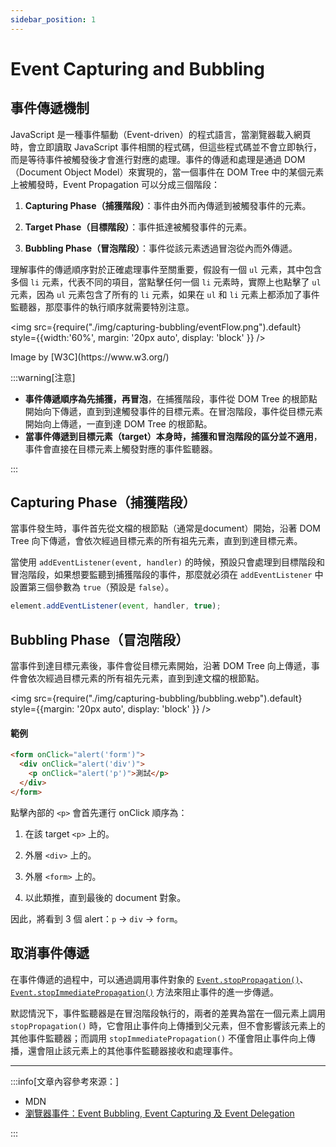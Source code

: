```yaml
---
sidebar_position: 1
---
```


# Event Capturing and Bubbling

## 事件傳遞機制

JavaScript 是一種事件驅動（Event-driven）的程式語言，當瀏覽器載入網頁時，會立即讀取 JavaScript 事件相關的程式碼，但這些程式碼並不會立即執行，而是等待事件被觸發後才會進行對應的處理。事件的傳遞和處理是通過 DOM（Document Object Model）來實現的，當一個事件在 DOM Tree 中的某個元素上被觸發時，Event Propagation 可以分成三個階段：

1. **Capturing Phase（捕獲階段）**：事件由外而內傳遞到被觸發事件的元素。

2. **Target Phase（目標階段）**：事件抵達被觸發事件的元素。

3. **Bubbling Phase（冒泡階段）**：事件從該元素透過冒泡從內而外傳遞。

理解事件的傳遞順序對於正確處理事件至關重要，假設有一個 `ul` 元素，其中包含多個 `li` 元素，代表不同的項目，當點擊任何一個 `li` 元素時，實際上也點擊了 `ul` 元素，因為 `ul` 元素包含了所有的 `li` 元素，如果在 `ul` 和 `li` 元素上都添加了事件監聽器，那麼事件的執行順序就需要特別注意。

<img src={require("./img/capturing-bubbling/eventFlow.png").default} style={{width:'60%', margin: '20px auto', display: 'block' }} />
<p style={{ textAlign: 'center' }}>Image by [W3C](https://www.w3.org/)</p>

:::warning[注意]

- **事件傳遞順序為先捕獲，再冒泡**，在捕獲階段，事件從 DOM Tree 的根節點開始向下傳遞，直到到達觸發事件的目標元素。在冒泡階段，事件從目標元素開始向上傳遞，一直到達 DOM Tree 的根節點。
- **當事件傳遞到目標元素（target）本身時，捕獲和冒泡階段的區分並不適用**，事件會直接在目標元素上觸發對應的事件監聽器。

:::

## Capturing Phase（捕獲階段）

當事件發生時，事件首先從文檔的根節點（通常是document）開始，沿著 DOM Tree 向下傳遞，會依次經過目標元素的所有祖先元素，直到到達目標元素。

當使用 `addEventListener(event, handler)` 的時候，預設只會處理到目標階段和冒泡階段，如果想要監聽到捕獲階段的事件，那麼就必須在 `addEventListener` 中設置第三個參數為 `true`（預設是 `false`）。

```js
element.addEventListener(event, handler, true);
```

## Bubbling Phase（冒泡階段）

當事件到達目標元素後，事件會從目標元素開始，沿著 DOM Tree 向上傳遞，事件會依次經過目標元素的所有祖先元素，直到到達文檔的根節點。

<img src={require("./img/capturing-bubbling/bubbling.webp").default} style={{margin: '20px auto', display: 'block' }} />

#### 範例

```html title="假設有 3 層嵌套，且各自擁有一個點擊事件："
<form onClick="alert('form')">
  <div onClick="alert('div')">
    <p onClick="alert('p')">測試</p>
  </div>
</form>
```

點擊內部的 `<p>` 會首先運行 onClick 順序為：

1. 在該 target `<p>` 上的。

2. 外層 `<div>` 上的。

3. 外層 `<form>` 上的。

4. 以此類推，直到最後的 document 對象。

因此，將看到 3 個 alert：`p` → `div` → `form`。

## 取消事件傳遞

在事件傳遞的過程中，可以通過調用事件對象的 [`Event.stopPropagation()`](https://developer.mozilla.org/zh-TW/docs/Web/API/Event/stopPropagation)、[`Event.stopImmediatePropagation()`](https://developer.mozilla.org/zh-TW/docs/Web/API/Event/stopImmediatePropagation) 方法來阻止事件的進一步傳遞。

默認情況下，事件監聽器是在冒泡階段執行的，兩者的差異為當在一個元素上調用 `stopPropagation()` 時，它會阻止事件向上傳播到父元素，但不會影響該元素上的其他事件監聽器；而調用 `stopImmediatePropagation()` 不僅會阻止事件向上傳播，還會阻止該元素上的其他事件監聽器接收和處理事件。

---

:::info[文章內容參考來源：]

- MDN
- [瀏覽器事件：Event Bubbling, Event Capturing 及 Event Delegation](https://www.shubo.io/event-bubbling-event-capturing-event-delegation/#google_vignette)

:::
